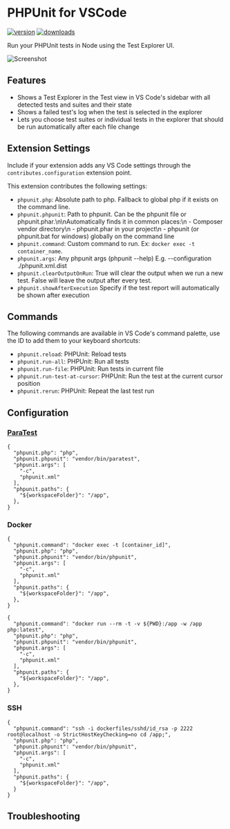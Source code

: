 # PHPUnit for VSCode

[![version](https://img.shields.io/vscode-marketplace/v/recca0120.vscode-phpunit.svg?style=flat-square&label=vscode%20marketplace)](https://marketplace.visualstudio.com/items?itemName=recca0120.vscode-phpunit)
[![downloads](https://img.shields.io/vscode-marketplace/d/recca0120.vscode-phpunit.svg?style=flat-square)](https://marketplace.visualstudio.com/items?itemName=recca0120.vscode-phpunit)

Run your PHPUnit tests in Node using the Test Explorer UI.

![Screenshot](img/screenshot.gif)

## Features

- Shows a Test Explorer in the Test view in VS Code's sidebar with all detected tests and suites and their state
- Shows a failed test's log when the test is selected in the explorer
- Lets you choose test suites or individual tests in the explorer that should be run automatically after each file
  change

## Extension Settings

Include if your extension adds any VS Code settings through the `contributes.configuration` extension point.

This extension contributes the following settings:

- `phpunit.php`: Absolute path to php. Fallback to global php if it exists on the command line.
- `phpunit.phpunit`: Path to phpunit. Can be the phpunit file or phpunit.phar.\n\nAutomatically finds it in common
  places:\n - Composer vendor directory\n - phpunit.phar in your project\n - phpunit (or phpunit.bat for windows)
  globally on the command line
- `phpunit.command`: Custom command to run. Ex: `docker exec -t container_name`.
- `phpunit.args`: Any phpunit args (phpunit --help) E.g. --configuration ./phpunit.xml.dist
- `phpunit.clearOutputOnRun`: True will clear the output when we run a new test. False will leave the output after every
  test.
- `phpunit.showAfterExecution` Specify if the test report will automatically be shown after execution

## Commands

The following commands are available in VS Code's command palette, use the ID to add them to your keyboard shortcuts:

- `phpunit.reload`: PHPUnit: Reload tests
- `phpunit.run-all`: PHPUnit: Run all tests
- `phpunit.run-file`: PHPUnit: Run tests in current file
- `phpunit.run-test-at-cursor`: PHPUnit: Run the test at the current cursor position
- `phpunit.rerun`: PHPUnit: Repeat the last test run

## Configuration

### [ParaTest](https://github.com/paratestphp/paratest)

```jsonc
{
  "phpunit.php": "php",
  "phpunit.phpunit": "vendor/bin/paratest",
  "phpunit.args": [
    "-c",
    "phpunit.xml"
  ],
  "phpunit.paths": {
    "${workspaceFolder}": "/app",
  },
}
```

### Docker

```jsonc
{
  "phpunit.command": "docker exec -t [container_id]",
  "phpunit.php": "php",
  "phpunit.phpunit": "vendor/bin/phpunit",
  "phpunit.args": [
    "-c",
    "phpunit.xml"
  ],
  "phpunit.paths": {
    "${workspaceFolder}": "/app",
  },
}
```

```jsonc
{
  "phpunit.command": "docker run --rm -t -v ${PWD}:/app -w /app php:latest",
  "phpunit.php": "php",
  "phpunit.phpunit": "vendor/bin/phpunit",
  "phpunit.args": [
    "-c",
    "phpunit.xml"
  ],
  "phpunit.paths": {
    "${workspaceFolder}": "/app",
  },
}
```

### SSH

```jsonc
{
  "phpunit.command": "ssh -i dockerfiles/sshd/id_rsa -p 2222 root@localhost -o StrictHostKeyChecking=no cd /app;",
  "phpunit.php": "php",
  "phpunit.phpunit": "vendor/bin/phpunit",
  "phpunit.args": [
    "-c",
    "phpunit.xml"
  ],
  "phpunit.paths": {
    "${workspaceFolder}": "/app",
  }
}
```

## Troubleshooting